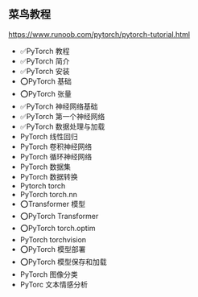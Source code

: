 ## 菜鸟教程
https://www.runoob.com/pytorch/pytorch-tutorial.html
- ✅PyTorch 教程
- ✅PyTorch 简介
- ✅PyTorch 安装
- ⭕PyTorch 基础
- ⭕PyTorch 张量
- ✅PyTorch 神经网络基础
- ✅PyTorch 第一个神经网络
- ✅PyTorch 数据处理与加载
- PyTorch 线性回归
- PyTorch 卷积神经网络
- PyTorch 循环神经网络
- PyTorch 数据集
- PyTorch 数据转换
- Pytorch torch
- PyTorch torch.nn
- ⭕Transformer 模型
- ⭕PyTorch Transformer
- ⭕PyTorch torch.optim
- PyTorch torchvision
- ⭕PyTorch 模型部署
- ⭕PyTorch 模型保存和加载
- PyTorch 图像分类
- PyTorc 文本情感分析
